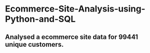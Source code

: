 # Ecommerce-Site-Analysis-using-Python-and-SQL
## Analysed a ecommerce site data for 99441 unique customers.
